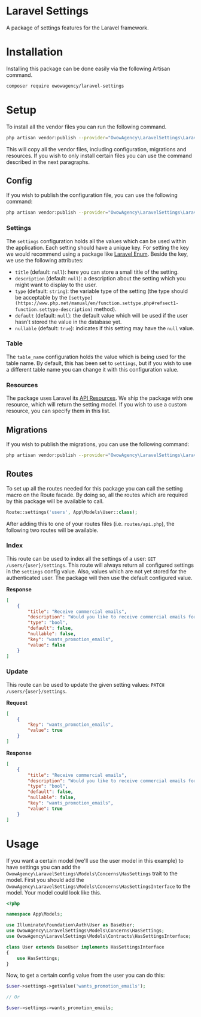 # Laravel Settings

A package of settings features for the Laravel framework.

# Installation

Installing this package can be done easily via the following Artisan command.

```bash
composer require owowagency/laravel-settings
```

# Setup

To install all the vendor files you can run the following command.

```bash
php artisan vendor:publish --provider="OwowAgency\LaravelSettings\LaravelSettingsServiceProvider"
```

This will copy all the vendor files, including configuration, migrations and resources. If you wish to only install certain files you can use the command described in the next paragraphs. 

## Config

If  you wish to publish the configuration file, you can use the following command:

```bash
php artisan vendor:publish --provider="OwowAgency\LaravelSettings\LaravelSettingsServiceProvider" --tag=config
```

### Settings

The `settings` configuration holds all the values which can be used within the application. Each setting should have a unique key. For setting the key we would recommend using a package like [Laravel Enum](https://github.com/BenSampo/laravel-enum). Beside the key, we use the following attributes:

- `title` (default: `null`): here you can store a small title of the setting.
- `description` (default: `null`): a description about the setting which you might want to display to the user.
- `type` (default: `string`): the variable type of the setting (the type should be acceptable by the `[settype](https://www.php.net/manual/en/function.settype.php#refsect1-function.settype-description)` method).
- `default` (default: `null`): the default value which will be used if the user hasn't stored the value in the database yet.
- `nullable` (default: `true`): indicates if this setting may have the `null` value. 

### Table

The `table_name` configuration holds the value which is being used for the table name. By default, this has been set to `settings`, but if you wish to use a different table name you can change it with this configuration value.

### Resources

The package uses Laravel its [API Resources](https://laravel.com/docs/8.x/eloquent-resources#generating-resources). We ship the package with one resource, which will return the setting model. If you wish to use a custom resource, you can specify them in this list.

## Migrations

If  you wish to publish the migrations, you can use the following command:

```bash
php artisan vendor:publish --provider="OwowAgency\LaravelSettings\LaravelSettingsServiceProvider" --tag=migrations
```

## Routes

To set up all the routes needed for this package you can call the setting macro on the Route facade. By doing so, all the routes which are required by this package will be available to call. 

```php
Route::settings('users', App\Models\User::class);
```

After adding this to one of your routes files (i.e. `routes/api.php`), the following two routes will be available.

### Index

This route can be used to index all the settings of a user: `GET /users/{user}/settings`. This route will always return all configured settings in the `settings` config value. Also, values which are not yet stored for the authenticated user. The package will then use the default configured value.

**Response**

```json
[
    {
        "title": "Receive commercial emails",
        "description": "Would you like to receive commercial emails for our marketing campaign?",
        "type": "bool",
        "default": false,
        "nullable": false,
        "key": "wants_promotion_emails",
        "value": false
    }
]
```

### Update

This route can be used to update the given setting values: `PATCH /users/{user}/settings`.

**Request**

```json
[
    {
        "key": "wants_promotion_emails",
        "value": true
    } 
]
```

**Response**

```json
[
    {
        "title": "Receive commercial emails",
        "description": "Would you like to receive commercial emails for our marketing campaign?",
        "type": "bool",
        "default": false,
        "nullable": false,
        "key": "wants_promotion_emails",
        "value": true
    }
]
```

# Usage

If you want a certain model (we'll use the user model in this example) to have settings you can add the `OwowAgency\LaravelSettings\Models\Concerns\HasSettings` trait to the model. First you should add the `OwowAgency\LaravelSettings\Models\Concerns\HasSettingsInterface` to the model. Your model could look like this.

```php
<?php

namespace App\Models;

use Illuminate\Foundation\Auth\User as BaseUser;
use OwowAgency\LaravelSettings\Models\Concerns\HasSettings;
use OwowAgency\LaravelSettings\Models\Contracts\HasSettingsInterface;

class User extends BaseUser implements HasSettingsInterface
{
    use HasSettings;
}
```

Now, to get a certain config value from the user you can do this:

```php
$user->settings->getValue('wants_promotion_emails');

// Or

$user->settings->wants_promotion_emails;
```